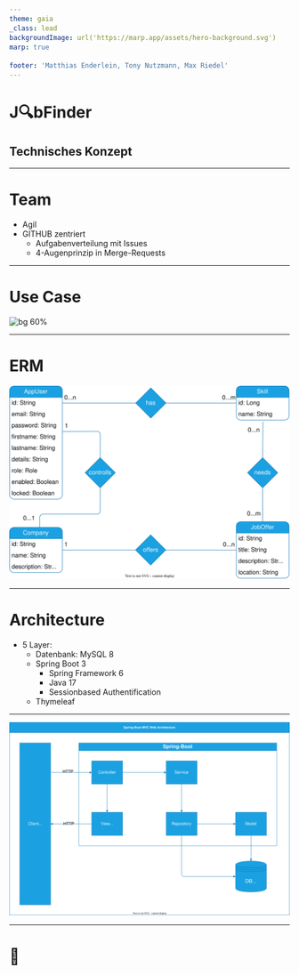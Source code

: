 ```yaml
---
theme: gaia
_class: lead
backgroundImage: url('https://marp.app/assets/hero-background.svg')
marp: true

footer: 'Matthias Enderlein, Tony Nutzmann, Max Riedel'
---
```

# **J🔍bFinder**
## Technisches Konzept

---
<!-- paginate: true -->
# **Team**
- Agil
- GITHUB zentriert
  - Aufgabenverteilung mit Issues
  - 4-Augenprinzip in Merge-Requests

---
# **Use Case**
![bg 60%](Anwendungsfälle.svg)

---
# **ERM**
![bg 60%](ERM.svg)

---
# **Architecture**

- 5 Layer:
  - Datenbank: MySQL 8
  - Spring Boot 3
    - Spring Framework 6
    - Java 17
    - Sessionbased Authentification
  - Thymeleaf
---

![bg 70%](Architecture.svg)

---
<!-- _class: lead -->
# 👋
